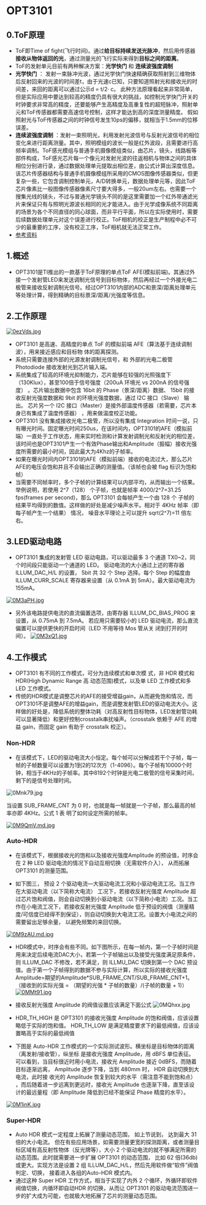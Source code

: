 # OPT3101 #
## 0.ToF原理 ##
- ToF即Time of fight(飞行时间)。通过**给目标持续发送光脉冲**，然后用传感器**接收从物体返回的光**，通过测量光的飞行实际来得到**目标之间的距离**。
- ToF的发射单元目前有两种解决方案：**光学快门** 和 **连续波强度调制**
- **光学快门** ： 发射一束脉冲光波，通过光学快门快速精确获取照射到三维物体后反射回来的光波的时间差t，由于光速c已知，只要知道照射光和接收光的时间差，来回的距离可以通过公示d = t/2· c。 此种方法原理看起来非常简单，但是实际应用中要达到较高的精度仍具有很大的挑战，如控制光学快门开关的时钟要求非常高的精度，还要能够产生高精度及高重复性的超短脉冲，照射单元和ToF传感器都需要高速信号控制，这样才能达到高的深度测量精度。 假如照射光与ToF传感器之间的时钟信号发生10ps的偏移，就相当于1.5mm的位移误差。
- **连续波强度调制** ：发射一束照明光，利用发射光波信号与反射光波信号的相位变化来进行距离测量。其中，照明模组的波长一般是红外波段，且需要进行高频率调制。ToF感光模组与普通手机摄像模组类似，由芯片，镜头，线路板等部件构成，ToF感光芯片每一个像元对发射光波的往返相机与物体之间的具体相位分别进行录，通过数据处理单元提取出相位差，由公式计算出深度信息。该芯片传感器结构与普通手机摄像模组所采用的CMOS图像传感器类似，但更复杂一些，它包含调制控制单元，A/D转换单元，数据处理单元等，因此ToF芯片像素比一般图像传感器像素尺寸要大得多，一般20um左右。也需要一个搜集光线的镜头，不过与普通光学镜头不同的是这里需要加一个红外带通滤光片来保证只有与照明光源波长相同的光才能进入。由于光学成像系统不同距离的场景为各个不同直径的同心球面，而非平行平面，所以在实际使用时，需要后续数据处理单元对这个误差进行校正。ToF相机的校正是生产制程中必不可少的最重要的工序，没有校正工序，ToF相机就无法正常工作。
- [参考资料](https://blog.csdn.net/zhy295006359/article/details/80205165 "参考资料" )

## 1.概述 ##
- OPT3101是TI推出的一款基于ToF原理的单点ToF AFE(模拟前端)。其通过外接一个发射管LED来发送调制光信号到目标物体，然后再经过一个外接光电二极管来接收反射调制光信号。经过OPT3101内部的ADC和景深/距离处理单元等处理计算，得到精确的目标景深/距离/光强度等信息。
## 2.工作原理 ##
[![0ezVds.jpg](https://s1.ax1x.com/2020/09/29/0ezVds.jpg)](https://imgchr.com/i/0ezVds)

- OPT3101 是高速、高精度的单点 ToF 的模拟前端 AFE（算法基于连续调制波），用来接近感应和目标物
体的距离探测。
- 系统只需要连接外部的光源发射调制光信号，和
外部的光电二极管 Photodiode 接收发射光到芯片输入端。
- 系统集成了较高的环境光抑制能力，芯片能够在较强的光照强度下（130Klux），甚至100倍于信号强度（200uA 环境光 vs 200nA 的信号强度） 。芯片输出数据中包含 16bit 的 Phase（景深/距离）数据、 15bit 的接收反射光强度数据和 9bit 的环境光强度数据，通过 I2C 接口（Slave） 输出。 芯片另一个 I2C 接口（Master）是接外部温度传感器（若需要，芯片本身已有集成了温度传感器） ，用来做温度校正功能。
- OPT3101 没有集成接收光电二极管，所以没有集成 Integration 时间一说，只有曝光时间。固定曝光时间250us，在该时间内，OPT3101的AFE（模拟前端）一直处于工作状态，用来实时检测和计算发射调制光和反射光的相位差，该时间也是OPT3101产生一个有效Phase输出和Amplitude（振幅）接收光强度所需要的最小时间，因此最大为4Khz的子帧率。
- 如果在曝光时间内OPT3101的AFE（模拟前端）接收的电流过大，那么芯片AFE的电压会饱和并且不会输出正确的测量值。（该帧也会被 flag 标识为饱和帧）
- 当需要不同帧率时，多个子帧的计算结果可以内部平均，从而输出一个结果。举例说明，若使用 2^7（128）
个子帧，也就是帧率 4000/2^7=31.25 fps(frames per second)，那么 OPT3101 会每帧产生一个由 128 个
子帧的结果平均得到的数值。这样做的好处是减少噪声水平。相对于 4KHz 帧率（即每子帧产生一个结果）
情况， 噪音水平理论上可以提升 sqrt(2^7)=11 倍左右。


## 3.LED驱动电路 ##

 - OPT3101 集成的发射管 LED 驱动电路，可以驱动最多 3 个通道 TX0~2，同个时间段只能驱动一个通道的 LED。 驱动电流的大小通过上述的寄存器 ILLUM_DAC_H/L 的设置， 5bit 共 32 个 Step 选择。每个 Step 的幅度由 ILLUM_CURR_SCALE 寄存器来设置（从 0.1mA 到 5mA）。最大驱动电流为155mA。
 
 [![0M3aPH.jpg](https://s1.ax1x.com/2020/10/01/0M3aPH.jpg)](https://imgchr.com/i/0M3aPH)

 - 另外该电路提供电流的直流偏置选项，由寄存器 ILLUM_DC_BIAS_PROG 来设置，从 0.75mA 到 7.5mA。
 若应用只需要较小的 LED 驱动电流，那么直流偏置可以提供更快的开启时间（LED 不用等待 Mos 管从关
 闭到打开的时间）。
[![0M3xQ1.jpg](https://s1.ax1x.com/2020/10/01/0M3xQ1.jpg)](https://imgchr.com/i/0M3xQ1)

## 4.工作模式 ##
- OPT3101 有不同的工作模式，可分为连续模式和单次模   式，非 HDR 模式和 HDR(High Dynamic Range 高
动态范围)模式，以及单 LED 工作模式和多 LED 工作模式。
- 传统的HDR模式是调整芯片的AFE的接受增益gain，从而避免饱和情况，而OPT3101不是调整AFE的增益gain，而是调整发射管LED的驱动电流大小。这样做的好处是，降低系统的整体功耗（对高反射性目标物体，LED发射管功耗可以显著降低）和更好控制crosstalk串扰噪声。（crosstalk 依赖于 AFE 的增益 gain，而固定 gain 有助于 crosstalk 校正）。

### Non-HDR ###
- 在该模式下，LED的驱动电流大小恒定。每个帧可以分解成若干个子帧，每一帧的子帧数量可以设置为1到2的12次方（1-4096）。每个子帧有10000个时钟，相当于4KHz的子帧率。其中8192个时钟是光电二极管的信号采集时间，剩下的是信号处理时间。

![0Mnk79.jpg](https://s1.ax1x.com/2020/10/01/0Mnk79.jpg)

当设置 SUB_FRAME_CNT 为 0 时，也就是每一帧就是一个子帧，那么最高的帧率亦即 4KHz。公式 1 表
明了如何设定所需的帧率。

[![0M9QmV.md.jpg](https://s1.ax1x.com/2020/10/01/0M9QmV.md.jpg)](https://imgchr.com/i/0M9QmV)

### Auto-HDR ###

 - 在该模式下，根据接收光的饱和以及接收光强度Amplitude 的预设值，时序会在 2 种 LED 驱动电流的情况下自动互相切换（无需软件介入）， 从而拓展 OPT3101 的测量范围。

 - 如下图三， 预设 2 个驱动电流—大驱动电流工况和小驱动电流工况。当工作在大驱动电流（以下简称大电流） 工况下，若接收反射光强度 Amplitude 超过芯片饱和阀值，则会自动切换到小驱动电流（以下简称小电流）工况。当工作在小电流工况下，若接收反射光强度 Amplitude 低于预设的阀值（测量精度/可信度已经得不到保证），则自动切换到大电流工况。设置大小电流之间的需要留出足够余量， 以避免频繁的来回切换。

[![0M9zAU.md.jpg](https://s1.ax1x.com/2020/10/01/0M9zAU.md.jpg)](https://imgchr.com/i/0M9zAU)

 - HDR模式中，时序会有些不同。如下图所示，在每一帧内，第一个子帧时间是用来决定后续电流DAC大小，若第一个子帧输出以及接受光强度满足原条件，则 ILLUM_DAC 不修改，若不满足，则 ILLMU_DAC 切换到第一个 DAC 预设值。由于第一个子帧得到的数据不参与实际计算，所以实际的接收光强度 Amplitude=期望的Amplitude*SUB_FRAME_CNT/SUB_FRAME_CNT+1。
 （接收到的实际光强 = （期望的光强 * 子帧的数量）/(子帧的数量 + 1)）
 [![0MMt91.jpg](https://s1.ax1x.com/2020/10/01/0MMt91.jpg)](https://imgchr.com/i/0MMt91)
 - 接收反射光强度 Amplitude 的阀值设置应该满足下面公式
![0MQhxx.jpg](https://s1.ax1x.com/2020/10/01/0MQhxx.jpg)

 - HDR_TH_HIGH 是 OPT3101 的接收光强度 Amplitude 的饱和阀值，应该设置略低于实际的饱和值。
 HDR_TH_LOW 是满足精度要求下的最低阀值，应该设置略高于实际的最低阀值
 - 下图是 Auto-HDR 工作模式的一个实际测试波形。横坐标是目标物体的距离（离发射/接收管），纵坐标
 是接收光强度 Amplitude，用 dBFS 单位表征。 可以看到，当目标很近时用小电流，接收光 Amplitude 接近
 0dBFS，而随着目标逐渐远离， Amplitude 逐步下降，当到 480mm 时， HDR 自动切换到大电流，此时接
 收光的 Amplitude 恢复到较大的水平（需注意不能到饱和点） ，而后随着进一步远离到更远时，接收光
 Amplitude 也逐渐下降，直至该设计的最远量程（即 Amplitude 降低到已经不能保证 Phase 精度的水平）。
 
[![0M1inK.jpg](https://s1.ax1x.com/2020/10/01/0M1inK.jpg)](https://imgchr.com/i/0M1inK)

 
### Super-HDR ###

 - Auto HDR 模式一定程度上拓展了测量动态范围， 如上节说到， 达到最大 31 倍的大小电流。 但在有些应用场景，如需要测量更宽的探测距离，或者测量目标区域有高反射性物体（反光牌等），大小 2 个驱动电流的就不够满足所需的动态范围。此时就需要进一步扩展 OPT3101 的动态范围， 比如 62 倍(36db)或更大。实现方法是设置 2 组 ILLUM_DAC_H/L，然后先用软件做“软件”阀值判定、切换， 接着进入各组的Auto-HDR 模式内。
 - 通过这种 Super HDR 工作方式，相当于实现了内外 2 个循环，外循环即软件阀值切换，内循环即自动HDR 的切换，从而让 OPT3101 的驱动电流范围进一步的扩大成为可能，也就极大地拓展了芯片的测量动态范围。

